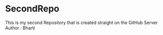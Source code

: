 # SecondRepo
This is my second Repository that is created straight on the GitHub Server
Author : Bharti
